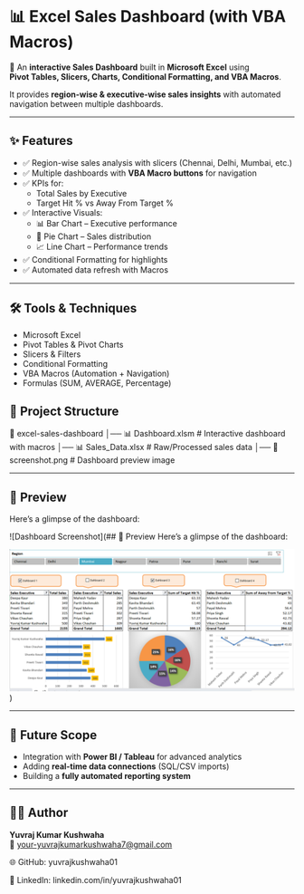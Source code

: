 # 📊 Excel Sales Dashboard (with VBA Macros)

🚀 An **interactive Sales Dashboard** built in **Microsoft Excel** using  
**Pivot Tables, Slicers, Charts, Conditional Formatting, and VBA Macros**.  

It provides **region-wise & executive-wise sales insights** with automated navigation between multiple dashboards.

---

## ✨ Features
- ✅ Region-wise sales analysis with slicers (Chennai, Delhi, Mumbai, etc.)
- ✅ Multiple dashboards with **VBA Macro buttons** for navigation
- ✅ KPIs for:
  - Total Sales by Executive
  - Target Hit % vs Away From Target %
- ✅ Interactive Visuals:
  - 📊 Bar Chart – Executive performance
  - 🥧 Pie Chart – Sales distribution
  - 📈 Line Chart – Performance trends
- ✅ Conditional Formatting for highlights
- ✅ Automated data refresh with Macros

---

## 🛠 Tools & Techniques
- Microsoft Excel
- Pivot Tables & Pivot Charts
- Slicers & Filters
- Conditional Formatting
- VBA Macros (Automation + Navigation)
- Formulas (SUM, AVERAGE, Percentage)

## 📂 Project Structure
📁 excel-sales-dashboard
│── 📊 Dashboard.xlsm # Interactive dashboard with macros
│── 📊 Sales_Data.xlsx # Raw/Processed sales data
│── 📸 screenshot.png # Dashboard preview image

---

## 📸 Preview
Here’s a glimpse of the dashboard:  

![Dashboard Screenshot](## 📸 Preview
Here’s a glimpse of the dashboard:  

![Dashboard Screenshot](https://raw.githubusercontent.com/yuvrajkushwaha01/Excel-Sales-Dashboard/26d85c300451dac139412cada820c20b5bd6ff48/image%20screenshot.png)
)

---

## 🔮 Future Scope
- Integration with **Power BI / Tableau** for advanced analytics  
- Adding **real-time data connections** (SQL/CSV imports)  
- Building a **fully automated reporting system**  

---

## 👨‍💻 Author
**Yuvraj Kumar Kushwaha**  
📧 your-yuvrajkumarkushwaha7@gmail.com

🌐 GitHub: yuvrajkushwaha01

💼 LinkedIn: linkedin.com/in/yuvrajkushwaha01



